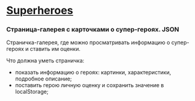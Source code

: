 # [Superheroes](https://lira11io.github.io/Superheroes/)
### Страница-галерея с карточками о супер-героях. JSON
Страничка-галерея, где можно просматривать информацию о супер-героях и ставить им оценки.

Что должна уметь страничка: 
- показать информацию о героях: картинки, характеристики, подробное описание;
- поставить герою личную оценку и сохранить значение в localStorage;
